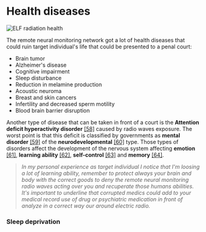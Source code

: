 # Health diseases 

![ELF radiation health](/home/taglio/Documents/GitHub/RNMnetwork/Images/radiation_health.jpg)

The remote neural monitoring network got a lot of health diseases that could ruin target individual's life that could be presented to a penal court:

- Brain tumor
- Alzheimer's disease
- Cognitive impairment
- Sleep disturbance
- Reduction in melamine production
- Acoustic neuroma
- Breast and skin cancers
- Infertility and decreased sperm motility
- Blood brain barrier disruption

Another type of disease that can be taken in front of a court is the **Attention deficit hyperactivity disorder** [[58]](https://en.wikipedia.org/wiki/Attention_deficit_hyperactivity_disorder) caused by radio waves exposure. The worst point is that this deficit is classified by governments as **mental disorder** [[59]](https://en.wikipedia.org/wiki/Mental_disorder) of the **neurodevelopmental** [[60]](https://en.wikipedia.org/wiki/Neurodevelopmental_disorder) type. Those types of disorders affect the development of the nervous system affecting **emotion** [[61]](https://en.wikipedia.org/wiki/Emotion), **learning ability** [[62]](https://en.wikipedia.org/wiki/Standardized_test), **self-control** [[63]](https://en.wikipedia.org/wiki/Self-control) and **memory** [[64]](https://en.wikipedia.org/wiki/Memory). 

> *In my personal experience as target individual I notice that I'm loosing a lot of learning ability, remember to protect always your brain and body with the correct goods to deny the remote neural monitoring radio waves acting over you and recuperate those humans abilities. It's important to underline that corrupted medics could add to your medical record use of drug or psychiatric medication in front of analyze in a correct way our around electric radio.* 

### Sleep deprivation